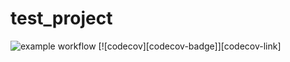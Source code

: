 # test_project
![example workflow](https://github.com/rhaeus/test_project/actions/workflows/test.yml/badge.svg)
[![codecov][codecov-badge]][codecov-link]